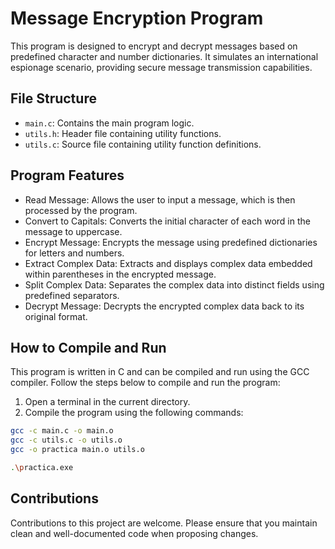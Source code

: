# Message Encryption Program

This program is designed to encrypt and decrypt messages based on predefined character and number dictionaries. It simulates an international espionage scenario, providing secure message transmission capabilities.

## File Structure

- `main.c`: Contains the main program logic.
- `utils.h`: Header file containing utility functions.
- `utils.c`: Source file containing utility function definitions.

## Program Features

- Read Message: Allows the user to input a message, which is then processed by the program.
- Convert to Capitals: Converts the initial character of each word in the message to uppercase.
- Encrypt Message: Encrypts the message using predefined dictionaries for letters and numbers.
- Extract Complex Data: Extracts and displays complex data embedded within parentheses in the encrypted message.
- Split Complex Data: Separates the complex data into distinct fields using predefined separators.
- Decrypt Message: Decrypts the encrypted complex data back to its original format.

## How to Compile and Run

This program is written in C and can be compiled and run using the GCC compiler. Follow the steps below to compile and run the program:

1. Open a terminal in the current directory.
2. Compile the program using the following commands:

```bash
gcc -c main.c -o main.o
gcc -c utils.c -o utils.o
gcc -o practica main.o utils.o

.\practica.exe
```

## Contributions

Contributions to this project are welcome. Please ensure that you maintain clean and well-documented code when proposing changes.
